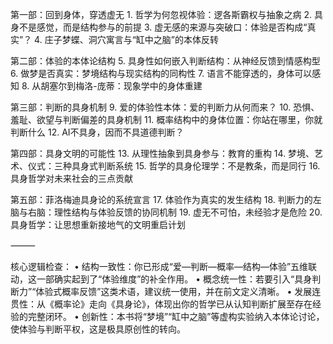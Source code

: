 第一部：回到身体，穿透虚无
	1.	哲学为何忽视体验：逻各斯霸权与抽象之病
	2.	具身不是感觉，而是结构参与的前提
	3.	虚无感的来源与突破口：体验是否构成“真实”？
	4.	庄子梦蝶、洞穴寓言与“缸中之脑”的本体反转

第二部：体验的本体论结构
	5.	具身性如何嵌入判断结构：从神经反馈到情感构型
	6.	做梦是否真实：梦境结构与现实结构的同构性
	7.	语言不能穿透的，身体可以感知
	8.	从胡塞尔到梅洛-庞蒂：现象学中的身体重建

第三部：判断的具身机制
	9.	爱的体验性本体：爱的判断力从何而来？
	10.	恐惧、羞耻、欲望与判断偏差的具身机制
	11.	概率结构中的身体位置：你站在哪里，你就判断什么
	12.	AI不具身，因而不具道德判断？

第四部：具身文明的可能性
	13.	从理性抽象到具身参与：教育的重构
	14.	梦境、艺术、仪式：三种具身式判断系统
	15.	哲学的具身伦理学：不是教条，而是同行
	16.	具身哲学对未来社会的三点贡献

第五部：菲洛梅迪具身论的系统宣言
	17.	体验作为真实的发生结构
	18.	判断力的左脑与右脑：理性结构与体验反馈的协同机制
	19.	虚无不可怕，未经验才是危险
	20.	具身哲学：让思想重新接地气的文明重启计划

⸻

核心逻辑检查：
	•	结构一致性：你已形成“爱—判断—概率—结构—体验”五维联动，这一部确实起到了“体验维度”的补全作用。
	•	概念统一性：若要引入“具身判断力”“体验式概率反馈”这类术语，建议统一使用，并在前文定义清晰。
	•	发展连贯性：从《概率论》走向《具身论》，体现出你的哲学已从认知判断扩展至存在经验的完整闭环。
	•	创新性：本书将“梦境”“缸中之脑”等虚构实验纳入本体论讨论，使体验与判断平权，这是极具原创性的转向。